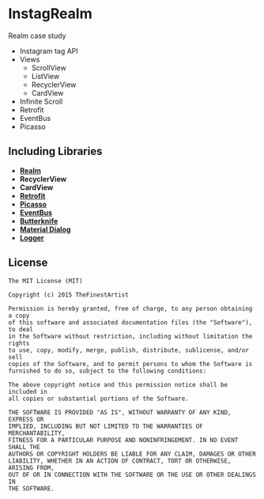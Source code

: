 # InstagRealm
Realm case study
* Instagram tag API
* Views
   * ScrollView
   * ListView
   * RecyclerView
   * CardView
* Infinite Scroll
* Retrofit
* EventBus
* Picasso

## Including Libraries
* **[Realm](https://github.com/realm/realm-java)**  
* **RecyclerView**
* **CardView**
* **[Retrofit](https://github.com/square/retrofit)**  
* **[Picasso](https://github.com/square/picasso)**
* **[EventBus](https://github.com/greenrobot/EventBus)**
* **[Butterknife](https://github.com/JakeWharton/butterknife)**
* **[Material Dialog](https://github.com/afollestad/material-dialogs)**
* **[Logger](https://github.com/orhanobut/logger)**


## License
```
The MIT License (MIT)

Copyright (c) 2015 TheFinestArtist

Permission is hereby granted, free of charge, to any person obtaining a copy
of this software and associated documentation files (the "Software"), to deal
in the Software without restriction, including without limitation the rights
to use, copy, modify, merge, publish, distribute, sublicense, and/or sell
copies of the Software, and to permit persons to whom the Software is
furnished to do so, subject to the following conditions:

The above copyright notice and this permission notice shall be included in
all copies or substantial portions of the Software.

THE SOFTWARE IS PROVIDED "AS IS", WITHOUT WARRANTY OF ANY KIND, EXPRESS OR
IMPLIED, INCLUDING BUT NOT LIMITED TO THE WARRANTIES OF MERCHANTABILITY,
FITNESS FOR A PARTICULAR PURPOSE AND NONINFRINGEMENT. IN NO EVENT SHALL THE
AUTHORS OR COPYRIGHT HOLDERS BE LIABLE FOR ANY CLAIM, DAMAGES OR OTHER
LIABILITY, WHETHER IN AN ACTION OF CONTRACT, TORT OR OTHERWISE, ARISING FROM,
OUT OF OR IN CONNECTION WITH THE SOFTWARE OR THE USE OR OTHER DEALINGS IN
THE SOFTWARE.
```
